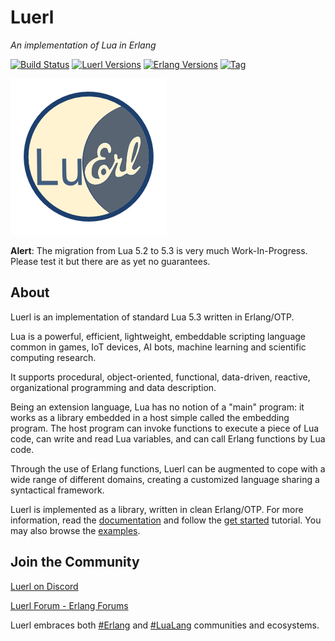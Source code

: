 # Luerl

*An implementation of Lua in Erlang*

[![Build Status][gh-actions-badge]][gh-actions]
[![Luerl Versions][luerl-badge]][luerl]
[![Erlang Versions][erlang-badge]][versions]
[![Tag][github-tag-badge]][github-tag]

[![Project Logo][logo]][logo-large]

**Alert**: The migration from Lua 5.2 to 5.3 is very much Work-In-Progress. Please test it but there are as yet no guarantees.

## About

Luerl is an implementation of standard Lua 5.3 written in Erlang/OTP.

Lua is a powerful, efficient, lightweight, embeddable scripting language common in games, IoT devices, AI bots, machine learning and scientific computing research.

It supports procedural, object-oriented, functional, data-driven, reactive, organizational programming and data description.

Being an extension language, Lua has no notion of a "main" program: it works as a library embedded in a host simple called the embedding program. The host program can invoke functions to execute a piece of Lua code, can write and read Lua variables, and can call Erlang functions by Lua code.

Through the use of Erlang functions, Luerl can be augmented to cope with a wide range of different domains, creating a customized language sharing a syntactical framework.

Luerl is implemented as a library, written in clean Erlang/OTP. For more information, read the [documentation](https://github.com/rvirding/luerl/wiki) and follow the [get started](https://github.com/rvirding/luerl/wiki/0.2-Getting-started) tutorial. You may also browse the [examples](https://github.com/rvirding/luerl/tree/develop/examples).

## Join the Community

[Luerl on Discord](https://discord.gg/uxNjyysc)

[Luerl Forum - Erlang Forums](https://erlangforums.com/luerl)

Luerl embraces both [#Erlang](https://twitter.com/hashtag/erlang?src=hash) and [#LuaLang](https://twitter.com/hashtag/lualang?src=hash) communities and ecosystems.

[//]: ---Named-Links---

[logo]: priv/images/logo.png
[logo-large]: priv/images/logo-large.png
[gh-actions-badge]: https://github.com/rvirding/luerl/workflows/Test/badge.svg
[gh-actions]: https://github.com/rvirding/luerl/actions
[luerl]: https://github.com/rvirding/luerl
[luerl-badge]: https://img.shields.io/badge/luerl-1.1-blue.svg
[erlang-badge]: https://img.shields.io/badge/erlang-24%20to%2026-blue.svg
[versions]: https://github.com/rvirding/luerl/blob/master/.github/workflows/ci.yml
[github-tag]: https://github.com/rvirding/luerl/tags
[github-tag-badge]: https://img.shields.io/github/tag/rvirding/luerl.svg
